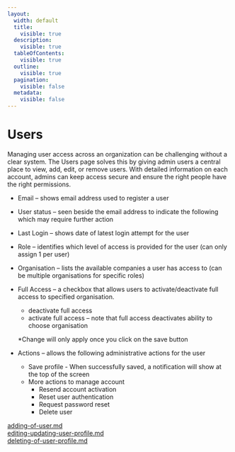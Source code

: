 ```yaml
---
layout:
  width: default
  title:
    visible: true
  description:
    visible: true
  tableOfContents:
    visible: true
  outline:
    visible: true
  pagination:
    visible: false
  metadata:
    visible: false
---
```


# Users

Managing user access across an organization can be challenging without a clear system. The Users page solves this by giving admin users a central place to view, add, edit, or remove users. With detailed information on each account, admins can keep access secure and ensure the right people have the right permissions.

* Email – shows email address used to register a user
* User status – seen beside the email address to indicate the following which may require further action
* Last Login – shows date of latest login attempt for the user
* Role – identifies which level of access is provided for the user (can only assign 1 per user)
* Organisation – lists the available companies a user has access to (can be multiple organisations for specific roles)
*   Full Access – a checkbox that allows users to activate/deactivate full access to specified organisation.

    * deactivate full access
    * activate full access – note that full access deactivates ability to choose organisation

    \*Change will only apply once you click on the save button
* Actions – allows the following administrative actions for the user
  * Save profile - When successfully saved, a notification will show at the top of the screen
  * More actions to manage account
    * Resend account activation
    * Reset user authentication
    * Request password reset
    * Delete user



[adding-of-user.md](adding-of-user.md "mention")\
[editing-updating-user-profile.md](editing-updating-user-profile.md "mention")\
[deleting-of-user-profile.md](deleting-of-user-profile.md "mention")
